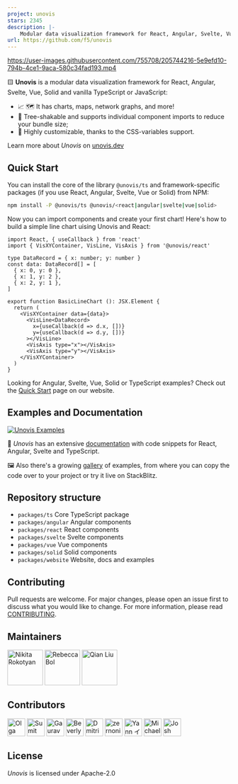 ```yaml
---
project: unovis
stars: 2345
description: |-
    Modular data visualization framework for React, Angular, Svelte, Vue, and vanilla TypeScript or JavaScript
url: https://github.com/f5/unovis
---
```


https://user-images.githubusercontent.com/755708/205744216-5e9efd10-794b-4ce1-9aca-580c34fad193.mp4

🟨  **Unovis** is a modular data visualization framework for React, Angular, Svelte, Vue, Solid and vanilla TypeScript or JavaScript:

* 📈 🗺 It has charts, maps, network graphs, and more!
* 🌳 Tree-shakable and supports individual component imports to reduce your bundle size;
* 🎨 Highly customizable, thanks to the CSS-variables support.

Learn more about _Unovis_ on [unovis.dev](https://unovis.dev)

## Quick Start
You can install the core of the library `@unovis/ts` and framework-specific packages (if you use React, Angular, Svelte, Vue or Solid) from NPM:

```bash
npm install -P @unovis/ts @unovis/<react|angular|svelte|vue|solid>
```

Now you can import components and create your first chart! Here's how to build a simple line chart uising Unovis and React:

```tsx
import React, { useCallback } from 'react'
import { VisXYContainer, VisLine, VisAxis } from '@unovis/react'

type DataRecord = { x: number; y: number }
const data: DataRecord[] = [
  { x: 0, y: 0 },
  { x: 1, y: 2 },
  { x: 2, y: 1 },
]

export function BasicLineChart (): JSX.Element {
  return (
    <VisXYContainer data={data}>
      <VisLine<DataRecord>
        x={useCallback(d => d.x, [])}
        y={useCallback(d => d.y, [])}
      ></VisLine>
      <VisAxis type="x"></VisAxis>
      <VisAxis type="y"></VisAxis>
    </VisXYContainer>
  )
}
```
Looking for Angular, Svelte, Vue, Solid or TypeScript examples? Check out the [Quick Start](https://unovis.dev/docs/quick-start) page on our website.

## Examples and Documentation
[![Unovis Examples](examples.png)](https://unovis.dev/gallery)

📖 _Unovis_ has an extensive [documentation](https://unovis.dev/docs/intro) with code snippets for React, Angular,
Svelte and TypeScript.

🖼 Also there's a growing [gallery](https://unovis.dev/gallery) of examples, from where you can copy the code over to your project or try it live on StackBlitz.

## Repository structure

* `packages/ts` Core TypeScript package
* `packages/angular` Angular components
* `packages/react` React components
* `packages/svelte` Svelte components
* `packages/vue` Vue components
* `packages/solid` Solid components
* `packages/website` Website, docs and examples

## Contributing
Pull requests are welcome. For major changes, please open an issue
first to discuss what you would like to change. For more information, please
read [CONTRIBUTING](CONTRIBUTING.md).

## Maintainers
[<img alt="Nikita Rokotyan" src="https://avatars.githubusercontent.com/u/755708" width="80"/>](https://github.com/rokotyan)
[<img alt="Rebecca Bol" src="https://avatars.githubusercontent.com/u/52078477" width="80"/>](https://github.com/reb-dev)
[<img alt="Qian Liu" src="https://avatars.githubusercontent.com/u/5026041" width="80"/>](https://github.com/lee00678)

## Contributors
[<img alt="Olga Stukova" src="https://avatars.githubusercontent.com/u/8654114" width="40"/>](https://github.com/stukova)
[<img alt="Sumit Kumar" src="https://avatars.githubusercontent.com/u/5867393" width="40"/>](https://github.com/sumitkumar25)
[<img alt="Gaurav Mukherjee" src="https://avatars.githubusercontent.com/u/6323787" width="40"/>](https://github.com/gmfun)
[<img alt="Beverly Ackah" src="https://avatars.githubusercontent.com/u/32556434" width="40"/>](https://github.com/beverlyckh)
[<img alt="Dmitriy Gutman" src="https://avatars.githubusercontent.com/u/14595706" width="40"/>](https://github.com/DimamoN)
[<img alt="zernonia" src="https://avatars.githubusercontent.com/u/59365435" width="40"/>](https://github.com/zernonia)
[<img alt="Yann イーベス Eves" src="https://avatars.githubusercontent.com/u/1331877" width="40"/>](https://github.com/yanneves)
[<img alt="Michael" src="https://avatars.githubusercontent.com/u/15652018" width="40"/>](https://github.com/TasoOneAsia)
[<img alt="Josh Larsen" src="https://avatars.githubusercontent.com/u/2565382" width="40"/>](https://github.com/joshlarsen)

## License
_Unovis_ is licensed under Apache-2.0

